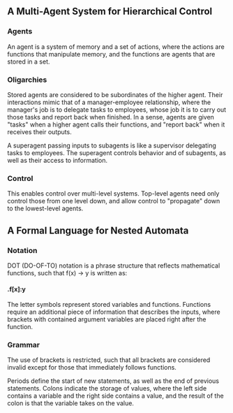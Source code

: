 ## A Multi-Agent System for Hierarchical Control 

### Agents

An agent is a system of memory and a set of actions, where the actions are functions that manipulate memory, and the functions are agents that are stored in a set.

### Oligarchies 

Stored agents are considered to be subordinates of the higher agent. Their interactions mimic that of a manager-employee relationship, where the manager's job is to delegate tasks to employees, whose job it is to carry out those tasks and report back when finished. In a sense, agents are given "tasks" when a higher agent calls their functions, and  "report back" when it receives their outputs.

A superagent passing inputs to subagents is like a supervisor delegating tasks to employees. The superagent controls behavior and of subagents, as well as their access to information.  

### Control

This enables control over multi-level systems. Top-level agents need only control those from one level down, and allow control to "propagate" down to the lowest-level agents. 

## A Formal Language for Nested Automata

### Notation

DOT (DO-OF-TO) notation is a phrase structure that reflects mathematical functions, such that f(x) -> y is written as: 

#### .f[x]:y

The letter symbols represent stored variables and functions. Functions require an additional piece of information that describes the inputs, where brackets with contained argument variables are placed right after the function.

### Grammar

The use of brackets is restricted, such that all brackets are considered invalid except for those that immediately follows functions.

Periods define the start of new statements, as well as the end of previous statements. Colons indicate the storage of values, where the left side contains a variable and the right side contains a value, and the result of the colon is that the variable takes on the value.

